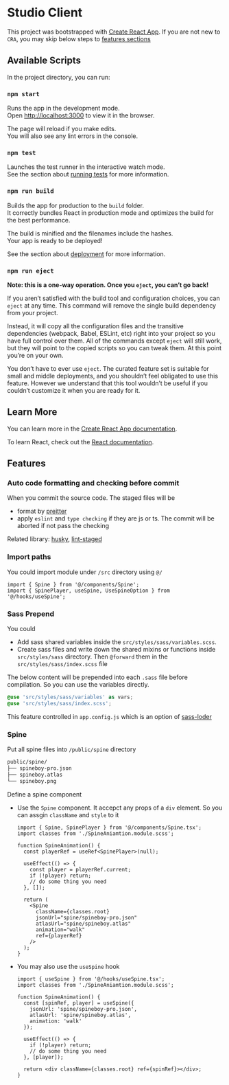 # Studio Client

This project was bootstrapped with [Create React App](https://github.com/facebook/create-react-app). If you are not new to `CRA`, you may skip below steps to [features sections](#features)

## Available Scripts

In the project directory, you can run:

### `npm start`

Runs the app in the development mode.\
Open [http://localhost:3000](http://localhost:3000) to view it in the browser.

The page will reload if you make edits.\
You will also see any lint errors in the console.

### `npm test`

Launches the test runner in the interactive watch mode.\
See the section about [running tests](https://facebook.github.io/create-react-app/docs/running-tests) for more information.

### `npm run build`

Builds the app for production to the `build` folder.\
It correctly bundles React in production mode and optimizes the build for the best performance.

The build is minified and the filenames include the hashes.\
Your app is ready to be deployed!

See the section about [deployment](https://facebook.github.io/create-react-app/docs/deployment) for more information.

### `npm run eject`

**Note: this is a one-way operation. Once you `eject`, you can’t go back!**

If you aren’t satisfied with the build tool and configuration choices, you can `eject` at any time. This command will remove the single build dependency from your project.

Instead, it will copy all the configuration files and the transitive dependencies (webpack, Babel, ESLint, etc) right into your project so you have full control over them. All of the commands except `eject` will still work, but they will point to the copied scripts so you can tweak them. At this point you’re on your own.

You don’t have to ever use `eject`. The curated feature set is suitable for small and middle deployments, and you shouldn’t feel obligated to use this feature. However we understand that this tool wouldn’t be useful if you couldn’t customize it when you are ready for it.

## Learn More

You can learn more in the [Create React App documentation](https://facebook.github.io/create-react-app/docs/getting-started).

To learn React, check out the [React documentation](https://reactjs.org/).

## Features

### Auto code formatting and checking before commit

When you commit the source code. The staged files will be

- format by [preitter](https://prettier.io/)
- apply `eslint` and `type checking` if they are js or ts. The commit will be aborted if not pass the checking

Related library: [husky](https://github.com/typicode/husky), [lint-staged](https://github.com/okonet/lint-staged)

### Import paths

You could import module under `/src` directory using `@/`

```tsx
import { Spine } from '@/components/Spine';
import { SpinePlayer, useSpine, UseSpineOption } from '@/hooks/useSpine';
```

### Sass Prepend

You could

- Add sass shared variables inside the `src/styles/sass/variables.scss`.
- Create sass files and write down the shared mixins or functions inside `src/styles/sass` directory. Then `@forward` them in the `src/styles/sass/index.scss` file

The below content will be prepended into each `.sass` file before compilation. So you can use the variables directly.

```scss
@use 'src/styles/sass/variables' as vars;
@use 'src/styles/sass/index.scss';
```

This feature controlled in `app.config.js` which is an option of [sass-loder](https://webpack.js.org/loaders/sass-loader/)

### Spine

Put all spine files into `/public/spine` directory

```bash
public/spine/
├── spineboy-pro.json
├── spineboy.atlas
└── spineboy.png
```

Define a spine component

- Use the `Spine` component. It accepct any props of a `div` element. So you can assgin `className` and `style` to it

  ```tsx
  import { Spine, SpinePlayer } from '@/components/Spine.tsx';
  import classes from './SpineAniamtion.module.scss';

  function SpineAnimation() {
    const playerRef = useRef<SpinePlayer>(null);

    useEffect(() => {
      const player = playerRef.current;
      if (!player) return;
      // do some thing you need
    }, []);

    return (
      <Spine
        className={classes.root}
        jsonUrl="spine/spineboy-pro.json"
        atlasUrl="spine/spineboy.atlas"
        animation="walk"
        ref={playerRef}
      />
    );
  }
  ```

- You may also use the `useSpine` hook

  ```tsx
  import { useSpine } from '@/hooks/useSpine.tsx';
  import classes from './SpineAniamtion.module.scss';

  function SpineAnimation() {
    const [spinRef, player] = useSpine({
      jsonUrl: 'spine/spineboy-pro.json',
      atlasUrl: 'spine/spineboy.atlas',
      animation: 'walk'
    });

    useEffect(() => {
      if (!player) return;
      // do some thing you need
    }, [player]);

    return <div className={classes.root} ref={spinRef}></div>;
  }
  ```

